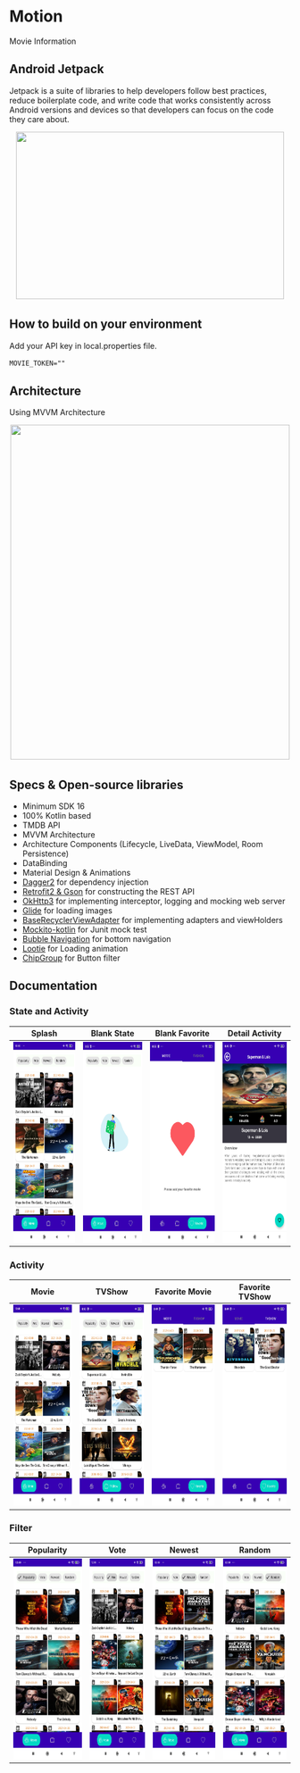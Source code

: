# Motion
Movie Information

## Android Jetpack
Jetpack is a suite of libraries to help developers follow best practices, reduce boilerplate code, and write code that works consistently across Android versions and devices so that developers can focus on the code they care about.
<p align="center">
  <img width="480" height="300" src="https://github.com/ksatriow/Motion/blob/master/screenshot/jetpack.jpeg">
</p>


## How to build on your environment
Add your API key in local.properties file.
```xml
MOVIE_TOKEN=""
```
## Architecture
Using MVVM Architecture
<p align="center">
  <img width="500" height="600" src="https://github.com/ksatriow/Motion/blob/master/screenshot/mvvm.png">
</p>

## Specs & Open-source libraries
- Minimum SDK 16
- 100% Kotlin based
- TMDB API
- MVVM Architecture
- Architecture Components (Lifecycle, LiveData, ViewModel, Room Persistence)
- DataBinding
- Material Design & Animations
- [Dagger2](https://github.com/google/dagger) for dependency injection
- [Retrofit2 & Gson](https://github.com/square/retrofit) for constructing the REST API
- [OkHttp3](https://github.com/square/okhttp) for implementing interceptor, logging and mocking web server
- [Glide](https://github.com/bumptech/glide) for loading images
- [BaseRecyclerViewAdapter](https://github.com/skydoves/BaseRecyclerViewAdapter) for implementing adapters and viewHolders
- [Mockito-kotlin](https://github.com/nhaarman/mockito-kotlin) for Junit mock test
- [Bubble Navigation](https://github.com/gauravk95/bubble-navigation) for bottom navigation
- [Lootie](https://github.com/airbnb/lottie-android) for Loading animation
- [ChipGroup](https://github.com/BelooS/ChipsLayoutManager) for Button filter

## Documentation

### State and Activity
|Splash                 |   Blank State             |   Blank Favorite      |   Detail Activity |
|:------------------:|:----------------------------:|:---------------------:|:-----------------:|
| <span align="center"><img width="200px" height="360px" src="screenshot/movie_activity.jpg"></span> | <span align="center"><img width="200px" height="360px" src="screenshot/blank_state.jpg"></span> | <span align="center"><img width="200px" height="360px" src="screenshot/blank_favorite.jpg"></span> | <span align="center"><img width="200px" height="360px" src="screenshot/detail_activity.jpg"></span> |

### Activity
|Movie                 |   TVShow                   |   Favorite Movie           |   Favorite TVShow      |
|:------------------:|:----------------------------:|:---------------------:|:-----------------:|
| <span align="center"><img width="200px" height="360px" src="screenshot/movie_activity.jpg"></span> | <span align="center"><img width="200px" height="360px" src="screenshot/tvshow_activity.jpg"></span> | <span align="center"><img width="200px" height="360px" src="screenshot/fav_movie.jpg"></span> | <span align="center"><img width="200px" height="360px" src="screenshot/fav_tvshows.jpg"></span> |

### Filter
|Popularity          |   Vote                       |   Newest              |   Random          |
|:------------------:|:----------------------------:|:---------------------:|:-----------------:|
| <span align="center"><img width="200px" height="360px" src="screenshot/popularity.jpg"></span> | <span align="center"><img width="200px" height="360px" src="screenshot/vote.jpg"></span> | <span align="center"><img width="200px" height="360px" src="screenshot/newest.jpg"></span> | <span align="center"><img width="200px" height="360px" src="screenshot/random.jpg"></span> |
